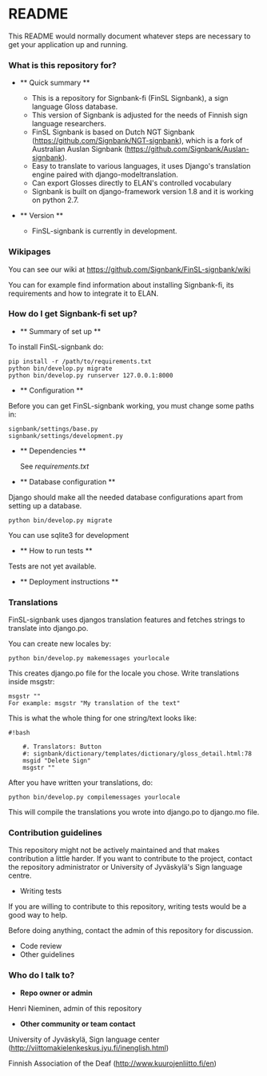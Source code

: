 # README #

This README would normally document whatever steps are necessary to get your application up and running.

### What is this repository for? ###

*   ** Quick summary **
    * This is a repository for Signbank-fi (FinSL Signbank), a sign language Gloss database.
    * This version of Signbank is adjusted for the needs of Finnish sign language researchers.
    * FinSL Signbank is based on Dutch NGT Signbank (https://github.com/Signbank/NGT-signbank), which is a fork of Australian Auslan Signbank (https://github.com/Signbank/Auslan-signbank).
    * Easy to translate to various languages, it uses Django's translation engine paired with django-modeltranslation.
    * Can export Glosses directly to ELAN's controlled vocabulary
    * Signbank is built on django-framework version 1.8 and it is working on python 2.7.

*   ** Version **

    * FinSL-signbank is currently in development.
    
### Wikipages ###

You can see our wiki at https://github.com/Signbank/FinSL-signbank/wiki

You can for example find information about installing Signbank-fi, its requirements and how to integrate it to ELAN.

### How do I get Signbank-fi set up? ###

*   ** Summary of set up **

To install FinSL-signbank do:

    pip install -r /path/to/requirements.txt
    python bin/develop.py migrate
    python bin/develop.py runserver 127.0.0.1:8000

*   ** Configuration **

Before you can get FinSL-signbank working, you must change some paths in:

    signbank/settings/base.py  
    signbank/settings/development.py                              

* ** Dependencies **

    See *requirements.txt*

*   ** Database configuration **

Django should make all the needed database configurations apart from setting up a database.

    python bin/develop.py migrate

You can use sqlite3 for development

*   ** How to run tests **

Tests are not yet available.

*   ** Deployment instructions **

### Translations ###

FinSL-signbank uses djangos translation features and fetches strings to translate into django.po.

You can create new locales by:

    python bin/develop.py makemessages yourlocale

This creates django.po file for the locale you chose. Write translations inside msgstr:

    msgstr ""
    For example: msgstr "My translation of the text"

This is what the whole thing for one string/text looks like:

```
#!bash

    #. Translators: Button
    #: signbank/dictionary/templates/dictionary/gloss_detail.html:78
    msgid "Delete Sign"
    msgstr ""

```



After you have written your translations, do:

    python bin/develop.py compilemessages yourlocale

This will compile the translations you wrote into django.po to django.mo file.

### Contribution guidelines ###

This repository might not be actively maintained and that makes contribution a little harder.
If you want to contribute to the project, contact the repository administrator or University of Jyväskylä's Sign language centre.

* Writing tests

If you are willing to contribute to this repository, writing tests would be a good way to help.

Before doing anything, contact the admin of this repository for discussion.

* Code review
* Other guidelines

### Who do I talk to? ###

* **Repo owner or admin**

Henri Nieminen, admin of this repository

* **Other community or team contact**

University of Jyväskylä, Sign language center (http://viittomakielenkeskus.jyu.fi/inenglish.html)

Finnish Association of the Deaf (http://www.kuurojenliitto.fi/en)